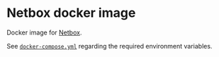 # Netbox docker image

Docker image for [Netbox](https://github.com/digitalocean/netbox).

See [`docker-compose.yml`](docker-compose.yml) regarding the required environment variables.

